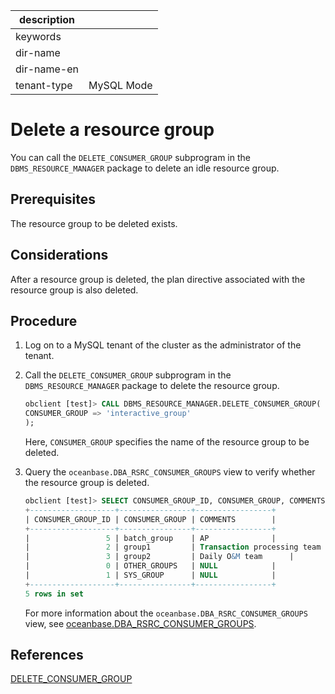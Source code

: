 |description||
|---|---|
|keywords||
|dir-name||
|dir-name-en||
|tenant-type|MySQL Mode|

# Delete a resource group

You can call the `DELETE_CONSUMER_GROUP` subprogram in the `DBMS_RESOURCE_MANAGER` package to delete an idle resource group.

## Prerequisites

The resource group to be deleted exists.

## Considerations

After a resource group is deleted, the plan directive associated with the resource group is also deleted.

## Procedure

1. Log on to a MySQL tenant of the cluster as the administrator of the tenant.

2. Call the `DELETE_CONSUMER_GROUP` subprogram in the `DBMS_RESOURCE_MANAGER` package to delete the resource group.

   ```sql
   obclient [test]> CALL DBMS_RESOURCE_MANAGER.DELETE_CONSUMER_GROUP(
   CONSUMER_GROUP => 'interactive_group'
   );
   ```

   Here, `CONSUMER_GROUP` specifies the name of the resource group to be deleted.

3. Query the `oceanbase.DBA_RSRC_CONSUMER_GROUPS` view to verify whether the resource group is deleted.

   ```sql
   obclient [test]> SELECT CONSUMER_GROUP_ID, CONSUMER_GROUP, COMMENTS FROM oceanbase.DBA_RSRC_CONSUMER_GROUPS;
   +-------------------+----------------+-----------------+
   | CONSUMER_GROUP_ID | CONSUMER_GROUP | COMMENTS        |
   +-------------------+----------------+-----------------+
   |                 5 | batch_group    | AP              |
   |                 2 | group1         | Transaction processing team      |
   |                 3 | group2         | Daily O&M team      |
   |                 0 | OTHER_GROUPS   | NULL            |
   |                 1 | SYS_GROUP      | NULL            |
   +-------------------+----------------+-----------------+
   5 rows in set
   ```

   For more information about the `oceanbase.DBA_RSRC_CONSUMER_GROUPS` view, see [oceanbase.DBA_RSRC_CONSUMER_GROUPS](../../../../../700.reference/700.system-views/400.system-view-of-mysql-mode/200.dictionary-view-of-mysql-mode/13800.o-dba_rsrc_group_mappings.md).

## References

[DELETE_CONSUMER_GROUP](../../../../../700.reference/500.sql-reference/300.pl-reference/200.pl-mysql/1000.pl-system-package-mysql/13300.dbms-resource-manager-mysql/500.delete-consume-group-mysql.md)